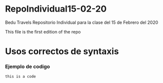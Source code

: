 # RepoIndividual15-02-20

Bedu Travels Repositorio Individual para la clase del 15 de Febrero del 2020

This file is the first edition of the repo

# Usos correctos de syntaxis

### Ejemplo de codigo

`this is a code`
